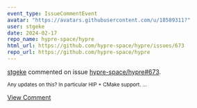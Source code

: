 ```yaml
---
event_type: IssueCommentEvent
avatar: "https://avatars.githubusercontent.com/u/18589311?"
user: stgeke
date: 2024-02-17
repo_name: hypre-space/hypre
html_url: https://github.com/hypre-space/hypre/issues/673
repo_url: https://github.com/hypre-space/hypre
---
```


<a href='https://github.com/stgeke' target='_blank'>stgeke</a> commented on issue <a href='https://github.com/hypre-space/hypre/issues/673' target='_blank'>hypre-space/hypre#673</a>.

<small>Any updates on this? In particular HIP + CMake support. ...</small>

<a href='https://github.com/hypre-space/hypre/issues/673' target='_blank'>View Comment</a>